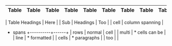 |   Table  |   Table  |   Table  |   Table  |   Table  |   Table  |   Table  |   Table  |   Table  |   Table  |   Table  |
| :-----: | :-----: | :-----: | :-----: | :-----: | :-----: | :-----: | :-----: | :-----: | :-----: | :-----: |

| Table Headings   | Here |
| Sub   | Headings | Too  |
| cell  | column spanning |
+ spans +----------+------+
| rows  | normal   | cell |
| multi | * cells can be  |
| line  | * formatted     |
| cells | * paragraphs    |
| too   |                 |

